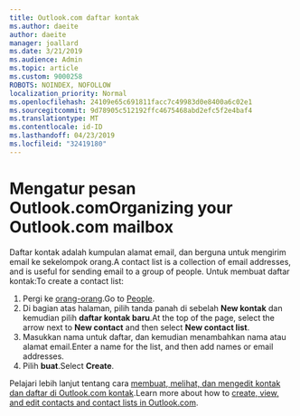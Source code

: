 ```yaml
---
title: Outlook.com daftar kontak
ms.author: daeite
author: daeite
manager: joallard
ms.date: 3/21/2019
ms.audience: Admin
ms.topic: article
ms.custom: 9000258
ROBOTS: NOINDEX, NOFOLLOW
localization_priority: Normal
ms.openlocfilehash: 24109e65c691811facc7c49983d0e8400a6c02e1
ms.sourcegitcommit: 9d78905c512192ffc4675468abd2efc5f2e4baf4
ms.translationtype: MT
ms.contentlocale: id-ID
ms.lasthandoff: 04/23/2019
ms.locfileid: "32419180"
---
```

# <a name="organizing-your-outlookcom-mailbox"></a><span data-ttu-id="a4875-102">Mengatur pesan Outlook.com</span><span class="sxs-lookup"><span data-stu-id="a4875-102">Organizing your Outlook.com mailbox</span></span>

<span data-ttu-id="a4875-103">Daftar kontak adalah kumpulan alamat email, dan berguna untuk mengirim email ke sekelompok orang.</span><span class="sxs-lookup"><span data-stu-id="a4875-103">A contact list is a collection of email addresses, and is useful for sending email to a group of people.</span></span> <span data-ttu-id="a4875-104">Untuk membuat daftar kontak:</span><span class="sxs-lookup"><span data-stu-id="a4875-104">To create a contact list:</span></span>

1. <span data-ttu-id="a4875-105">Pergi ke [orang-orang](https://outlook.live.com/people/).</span><span class="sxs-lookup"><span data-stu-id="a4875-105">Go to [People](https://outlook.live.com/people/).</span></span>
1. <span data-ttu-id="a4875-106">Di bagian atas halaman, pilih tanda panah di sebelah **New kontak** dan kemudian pilih **daftar kontak baru**.</span><span class="sxs-lookup"><span data-stu-id="a4875-106">At the top of the page, select the arrow next to **New contact** and then select **New contact list**.</span></span>
1. <span data-ttu-id="a4875-107">Masukkan nama untuk daftar, dan kemudian menambahkan nama atau alamat email.</span><span class="sxs-lookup"><span data-stu-id="a4875-107">Enter a name for the list, and then add names or email addresses.</span></span>
1. <span data-ttu-id="a4875-108">Pilih **buat**.</span><span class="sxs-lookup"><span data-stu-id="a4875-108">Select **Create**.</span></span>

<span data-ttu-id="a4875-109">Pelajari lebih lanjut tentang cara [membuat, melihat, dan mengedit kontak dan daftar di Outlook.com kontak](https://support.office.com/article/5b909158-036e-4820-92f7-2a27f57b9f01).</span><span class="sxs-lookup"><span data-stu-id="a4875-109">Learn more about how to [create, view, and edit contacts and contact lists in Outlook.com](https://support.office.com/article/5b909158-036e-4820-92f7-2a27f57b9f01).</span></span>